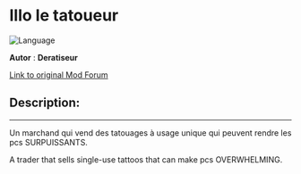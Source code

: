 # Illo le tatoueur

![Language](https://img.shields.io/static/v1?label=language&message=english%20%7C%20french%20%7C%20&color=informational)

**Autor** : **Deratiseur**

[Link to original Mod Forum](https://www.baldursgateworld.fr/viewtopic.php?t=28812)


## Description:
-------------

Un marchand qui vend des tatouages à usage unique qui peuvent rendre les pcs SURPUISSANTS.

A trader that sells single-use tattoos that can make pcs OVERWHELMING.
